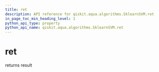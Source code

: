 ```yaml
---
title: ret
description: API reference for qiskit.aqua.algorithms.SklearnSVM.ret
in_page_toc_min_heading_level: 1
python_api_type: property
python_api_name: qiskit.aqua.algorithms.SklearnSVM.ret
---
```


# ret

returns result

